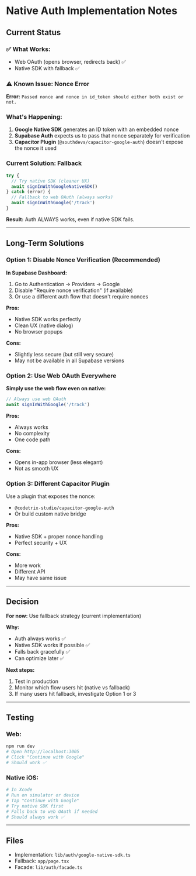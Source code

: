 # Native Auth Implementation Notes

## Current Status

### ✅ What Works:
- Web OAuth (opens browser, redirects back) ✅
- Native SDK with fallback ✅

### ⚠️ Known Issue: Nonce Error

**Error:** `Passed nonce and nonce in id_token should either both exist or not.`

### What's Happening:

1. **Google Native SDK** generates an ID token with an embedded nonce
2. **Supabase Auth** expects us to pass that nonce separately for verification
3. **Capacitor Plugin** (`@southdevs/capacitor-google-auth`) doesn't expose the nonce it used

### Current Solution: Fallback

```typescript
try {
  // Try native SDK (cleaner UX)
  await signInWithGoogleNativeSDK()
} catch (error) {
  // Fallback to web OAuth (always works)
  await signInWithGoogle('/track')
}
```

**Result:** Auth ALWAYS works, even if native SDK fails.

---

## Long-Term Solutions

### Option 1: Disable Nonce Verification (Recommended)

**In Supabase Dashboard:**
1. Go to Authentication → Providers → Google
2. Disable "Require nonce verification" (if available)
3. Or use a different auth flow that doesn't require nonces

**Pros:**
- Native SDK works perfectly
- Clean UX (native dialog)
- No browser popups

**Cons:**
- Slightly less secure (but still very secure)
- May not be available in all Supabase versions

### Option 2: Use Web OAuth Everywhere

**Simply use the web flow even on native:**
```typescript
// Always use web OAuth
await signInWithGoogle('/track')
```

**Pros:**
- Always works
- No complexity
- One code path

**Cons:**
- Opens in-app browser (less elegant)
- Not as smooth UX

### Option 3: Different Capacitor Plugin

Use a plugin that exposes the nonce:
- `@codetrix-studio/capacitor-google-auth`
- Or build custom native bridge

**Pros:**
- Native SDK + proper nonce handling
- Perfect security + UX

**Cons:**
- More work
- Different API
- May have same issue

---

## Decision

**For now:** Use fallback strategy (current implementation)

**Why:**
- Auth always works ✅
- Native SDK works if possible ✅
- Falls back gracefully ✅
- Can optimize later ✅

**Next steps:**
1. Test in production
2. Monitor which flow users hit (native vs fallback)
3. If many users hit fallback, investigate Option 1 or 3

---

## Testing

### Web:
```bash
npm run dev
# Open http://localhost:3005
# Click "Continue with Google"
# Should work ✅
```

### Native iOS:
```bash
# In Xcode
# Run on simulator or device
# Tap "Continue with Google"
# Try native SDK first
# Falls back to web OAuth if needed
# Should always work ✅
```

---

## Files

- Implementation: `lib/auth/google-native-sdk.ts`
- Fallback: `app/page.tsx`
- Facade: `lib/auth/facade.ts`
